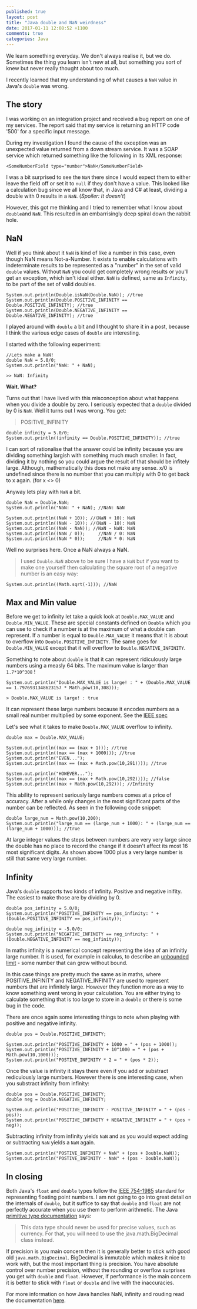 ```yaml
---
published: true
layout: post
title: "Java double and NaN weirdness"
date: 2017-01-11 12:08:52 +1100
comments: true
categories: Java
---
```

We learn something everyday. We don't always realise it, but we do. Sometimes the thing you learn isn't new at all, but something you sort of knew
but never really thought about too much.

I recently learned that my understanding of what causes a `NaN` value in Java's `double` was wrong.

## The story

I was working on an integration project and received a bug report on one of my services. The report said that my service is returning an HTTP code '500' for a specific input message.

During my investigation I found the cause of the exception was an unexpected value returned from a down stream service. It was a SOAP service which returned something like the following in its XML response:

    <SomeNumberField type="number">NaN</SomeNumberField>

I was a bit surprised to see the `NaN` there since I would expect them to either leave the field off or set it to `null` if they don't have a value. This looked like a calculation bug since we all know that, in Java and C# at least, dividing a double with 0 results in a `NaN`. (*Spoiler: It doesn't*)

However, this got me thinking and I tried to remember what I know about `double`and `NaN`. This resulted in an embarrisingly deep spiral down the rabbit hole.

## NaN

Well if you think about it `NaN` is kind of like a number in this case, even though NaN means Not-a-Number. It exists to enable calculations with indeterminate results to be represented as a "number" in the set of valid `double` values. Without `NaN` you could get completely wrong results or you'll get an exception, which isn't ideal either. `NaN` is defined, same as `Infinity`, to be part of the set of valid doubles.

    System.out.println(Double.isNaN(Double.NaN)); //true
    System.out.println(Double.POSITIVE_INFINITY == Double.POSITIVE_INFINITY); //true
    System.out.println(Double.NEGATIVE_INFINITY == Double.NEGATIVE_INFINITY); //true

I played around with `double` a bit and I thought to share it in a post, because I think the various edge cases of `double` are interesting.

I started with the following experiment:

    //Lets make a NaN!
    double NaN = 5.0/0;
    System.out.println("NaN: " + NaN);

    >> NaN: Infinity

__Wait. What?__

Turns out that I have lived with this misconception about what happens when you divide a double by zero. I seriously expected that a `double` divided by 0 is `NaN`. Well it turns out I was wrong. You get:

> POSITIVE_INFINITY

    double infinity = 5.0/0;
    System.out.println((infinity == Double.POSITIVE_INFINITY)); //true

I can sort of rationalise that the answer could be infinity because you are dividing something largish with something much much smaller. In fact, dividing it by nothing so you could argue the result of that should be infitely large. Although, mathematically this does not make any sense. x/0 is undefined since there is no number that you can multiply with 0 to get back to x again. (for x <> 0)

Anyway lets play with `NaN` a bit.

    double NaN = Double.NaN;
    System.out.println("NaN: " + NaN); //NaN: NaN

    System.out.println((NaN + 10)); //(NaN + 10): NaN
    System.out.println((NaN - 10)); //(NaN - 10): NaN
    System.out.println((NaN - NaN)); //NaN - NaN: NaN
    System.out.println((NaN / 0));     //NaN / 0: NaN
    System.out.println((NaN * 0));     //NaN * 0: NaN

Well no surprises here. Once a NaN always a NaN.

> I used `Double.NaN` above to be sure I have a `NaN` but if you want to make one yourself then calculating the square root of a negative number is an easy way:

    System.out.println((Math.sqrt(-1))); //NaN

## Max and Min value

Before we get to infinity let take a quick look at `Double.MAX_VALUE` and `Double.MIN_VALUE`. These are special constants defined on `Double` which you can use to check if a number is at the maximum of what a double can represent. If a number is equal to `Double.MAX_VALUE` it means that it is about to overflow into `Double.POSITIVE_INFINITY`. The same goes for `Double.MIN_VALUE` except that it will overflow to `Double.NEGATIVE_INFINITY`.

Something to note about `double` is that it can represent ridiculously large numbers using a measly 64 bits. The maximum value is larger than `1.7*10^308` !

    System.out.println("Double.MAX_VALUE is large! : " + (Double.MAX_VALUE == 1.7976931348623157 * Math.pow(10,308)));

    > Double.MAX_VALUE is large! : true

It can represent these large numbers because it encodes numbers as a small real number multiplied by some exponent. See the [IEEE spec][IEEE754]

Let's see what it takes to make `Double.MAX_VALUE` overflow to infinity.

    double max = Double.MAX_VALUE;

    System.out.println((max == (max + 1))); //true
    System.out.println((max == (max + 1000))); //true
    System.out.println("EVEN...");
    System.out.println((max == (max + Math.pow(10,291)))); //true

    System.out.println("HOWEVER...");
    System.out.println((max == (max + Math.pow(10,292)))); //false
    System.out.println((max + Math.pow(10,292))); //Infinity

This ability to represent seriously large numbers comes at a price of accuracy. After a while only changes in the most significant parts of the number can be reflected. As seen in the following code snippet:

    double large_num = Math.pow(10,200);
    System.out.println("large_num == (large_num + 1000): " + (large_num == (large_num + 1000))); //true

At large integer values the steps between numbers are very very large since the double has no place to record the change if it doesn't affect its most 16 most significant digits. As shown above 1000 plus a very large number is still that same very large number.

## Infinity

Java's `double` supports two kinds of infinity. Positive and negative inifity. The easiest to make those are by dividing by 0.

    double pos_infinity = 5.0/0;
    System.out.println("POSITIVE_INFINITY == pos_infinity: " + (Double.POSITIVE_INFINITY == pos_infinity));

    double neg_infinity = -5.0/0;
    System.out.println("NEGATIVE_INFINITY == neg_infinity: " + (Double.NEGATIVE_INFINITY == neg_infinity));

In maths infinity is a numerical concept representing the idea of an infinitly large number. It is used, for example in calculus, to describe an [unbounded limit][unbounded_limit] - some number that can grow without bound.

In this case things are pretty much the same as in maths, where POSITIVE_INFINITY and NEGATIVE_INFINITY are used to represent numbers that
are infinitely large. However they function more as a way to know something went wrong in your calculation. You are either trying to calculate something that is too large to store in a `double` or there is some bug in the code.

There are once again some interesting things to note when playing with positive and negative infinity.

    double pos = Double.POSITIVE_INFINITY;

    System.out.println("POSITIVE_INFINITY + 1000 = " + (pos + 1000));
    System.out.println("POSITIVE_INFINITY + 10^1000 = " + (pos + Math.pow(10,1000)));
    System.out.println("POSTIVE_INFINITY * 2 = " + (pos * 2));

Once the value is infinity it stays there even if you add or substract rediculously large numbers. However there is one interesting case, when you substract infinity from infinity:

    double pos = Double.POSITIVE_INFINITY;
    double neg = Double.NEGATIVE_INFINITY;

    System.out.println("POSITIVE_INFINITY - POSITIVE_INFINITY = " + (pos - pos));
    System.out.println("POSITIVE_INFINITY + NEGATIVE_INFINITY = " + (pos + neg));

Subtracting infinity from infinity yields `NaN` and as you would expect adding or subtracting `NaN` yields a `NaN` again.

    System.out.println("POSTIVE_INFINITY + NaN" + (pos + Double.NaN));
    System.out.println("POSTIVE_INFINITY - NaN" + (pos - Double.NaN));

## In closing

Both Java's `float` and `double` types follow the [IEEE 754-1985][IEEE754] standard for representing floating point numbers. I am not going to go into great detail on the internals of `double`, but it suffice to say that `double` and `float` are not perfectly accurate when you use them to perform arithmetic. The Java [primitive type documentation][java_primitive] says:

> This data type should never be used for precise values, such as currency. For that,
  you will need to use the java.math.BigDecimal class instead.

If precision is you main concern then it is generally better to stick with good old `java.math.BigDecimal`. BigDecimal is immutable which makes it nice to work with, but the most important thing is precision. You have absolute control over number precision, without the rounding or overflow surprises you get with `double` and `float`. However, if performance is the main concern it is better to stick with `float` or `double` and live with the inaccuracies.

For more information on how Java handles NaN, infinity and rouding read the documentation [here][javaspec424].


[IEEE754]: https://en.wikipedia.org/wiki/IEEE_754-1985
[javaspec424]: https://docs.oracle.com/javase/specs/jls/se8/html/jls-4.html#jls-4.2.4
[java_primitive]: https://docs.oracle.com/javase/tutorial/java/nutsandbolts/datatypes.html
[unbounded_limit]: http://khanacademy.wikia.com/wiki/Limits_at_infinity_where_x_is_unbounded
